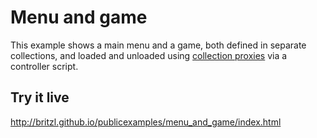 # Menu and game
This example shows a main menu and a game, both defined in separate collections, and loaded and unloaded using [collection proxies](http://www.defold.com/manuals/collection-proxy/) via a controller script.

## Try it live
http://britzl.github.io/publicexamples/menu_and_game/index.html
